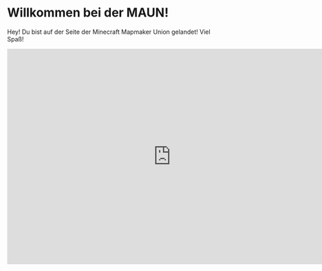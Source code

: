 # Willkommen bei der MAUN!
Hey! Du bist auf der Seite der Minecraft Mapmaker Union gelandet! Viel Spaß!
<iframe src="https://docs.google.com/forms/d/e/1FAIpQLSffhmszYNhxENU1DxVpTjR159mMGipUMmw0CsMMqd4-1RhpYg/viewform?embedded=true" width="760" height="500" frameborder="0" marginheight="0" marginwidth="0">Wird geladen...</iframe>
